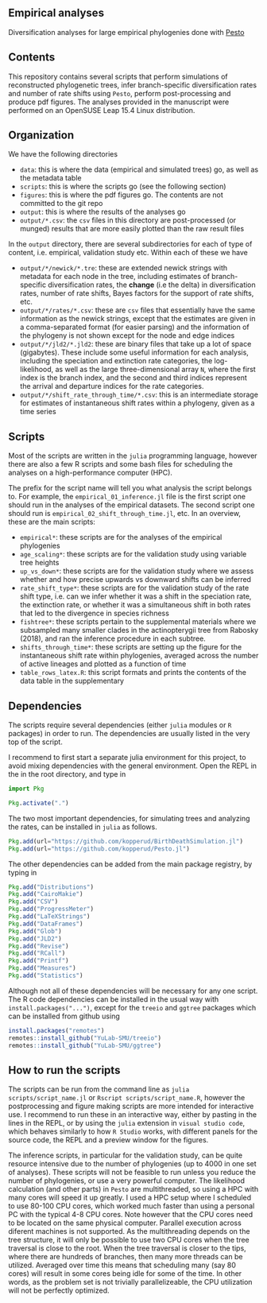 ## Empirical analyses

Diversification analyses for large empirical phylogenies done with [Pesto](https://github.com/kopperud/Pesto.jl)

## Contents

This repository contains several scripts that perform simulations of reconstructed phylogenetic trees, infer branch-specific diversification rates and number of rate shifts using `Pesto`, perform post-processing and produce pdf figures. The analyses provided in the manuscript were performed on an OpenSUSE Leap 15.4 Linux distribution.

## Organization 

We have the following directories

* `data`: this is where the data (empirical and simulated trees) go, as well as the metadata table
* `scripts`: this is where the scripts go (see the following section)
* `figures`: this is where the pdf figures go. The contents are not committed to the git repo
* `output`: this is where the results of the analyses go
* `output/*.csv`: the `csv` files in this directory are post-processed (or munged) results that are more easily plotted than the raw result files

In the `output` directory, there are several subdirectories for each of type of content, i.e. empirical, validation study etc. Within each of these we have
* `output/*/newick/*.tre`: these are extended newick strings with metadata for each node in the tree, including estimates of branch-specific diversification rates, the **change** (i.e the delta) in diversification rates, number of rate shifts, Bayes factors for the support of rate shifts, etc.
* `output/*/rates/*.csv`: these are `csv` files that essentially have the same information as the newick strings, except that the estimates are given in a comma-separated format (for easier parsing) and the information of the phylogeny is not shown except for the node and edge indices
* `output/*/jld2/*.jld2`: these are binary files that take up a lot of space (gigabytes). These include some useful information for each analysis, including the speciation and extinction rate categories, the log-likelihood, as well as the large three-dimensional array `N`, where the first index is the branch index, and the second and third indices represent the arrival and departure indices for the rate categories.
* `output/*/shift_rate_through_time/*.csv`: this is an intermediate storage for estimates of instantaneous shift rates within a phylogeny, given as a time series 

## Scripts

Most of the scripts are written in the `julia` programming language, however there are also a few R scripts and some bash files for scheduling the analyses on a high-performance computer (HPC).

The prefix for the script name will tell you what analysis the script belongs to. For example, the `empirical_01_inference.jl` file is the first script one should run in the analyses of the empirical datasets. The second script one should run is `empirical_02_shift_through_time.jl`, etc. In an overview, these are the main scripts:

* `empirical*`: these scripts are for the analyses of the empirical phylogenies
* `age_scaling*`: these scripts are for the validation study using variable tree heights
* `up_vs_down*`: these scripts are for the validation study where we assess whether and how precise upwards vs downward shifts can be inferred
* `rate_shift_type*`: these scripts are for the validation study of the rate shift type, i.e. can we infer whether it was a shift in the speciation rate, the extinction rate, or whether it was a simultaneous shift in both rates that led to the divergence in species richness
* `fishtree*`: these scripts pertain to the supplemental materials where we subsampled many smaller clades in the actinopterygii tree from Rabosky (2018), and ran the inference procedure in each subtree.
* `shifts_through_time*`: these scripts are setting up the figure for the instantaneous shift rate within phylogenies, averaged across the number of active lineages and plotted as a function of time
* `table_rows_latex.R`: this script formats and prints the contents of the data table in the supplementary 

## Dependencies

The scripts require several dependencies (either `julia` modules or `R` packages) in order to run. The dependencies are usually listed in the very top of the script. 

I recommend to first start a separate julia environment for this project, to avoid mixing dependencies with the general environment. Open the REPL in the in the root directory, and type in

```julia
import Pkg

Pkg.activate(".")
```

The two most important dependencies, for simulating trees and analyzing the rates, can be installed in `julia` as follows.

```julia
Pkg.add(url="https://github.com/kopperud/BirthDeathSimulation.jl")
Pkg.add(url="https://github.com/kopperud/Pesto.jl")
```

The other dependencies can be added from the main package registry, by typing in 
```julia
Pkg.add("Distributions")
Pkg.add("CairoMakie")
Pkg.add("CSV")
Pkg.add("ProgressMeter")
Pkg.add("LaTeXStrings")
Pkg.add("DataFrames")
Pkg.add("Glob")
Pkg.add("JLD2")
Pkg.add("Revise")
Pkg.add("RCall")
Pkg.add("Printf")
Pkg.add("Measures")
Pkg.add("Statistics")
```

Although not all of these dependencies will be necessary for any one script. The R code dependencies can be installed in the usual way with `install.packages("...")`, except for the `treeio` and `ggtree` packages which can be installed from github using 

```R
install.packages("remotes")
remotes::install_github("YuLab-SMU/treeio")
remotes::install_github("YuLab-SMU/ggtree")
```

## How to run the scripts

The scripts can be run from the command line as `julia scripts/script_name.jl` or `Rscript scripts/script_name.R`, however the postprocessing and figure making scripts are more intended for interactive use. I recommend to run these in an interactive way, either by pasting in the lines in the REPL, or by using the `julia` extension in `visual studio code`, which behaves similarly to how `R Studio` works, with different panels for the source code, the REPL and a preview window for the figures.

The inference scripts, in particular for the validation study, can be quite resource intensive due to the number of phylogenies (up to 4000 in one set of analyses). These scripts will not be feasible to run unless you reduce the number of phylogenies, or use a very powerful computer. The likelihood calculation (and other parts) in `Pesto` are multithreaded, so using a HPC with many cores will speed it up greatly. I used a HPC setup where I scheduled to use 80-100 CPU cores, which worked much faster than using a personal PC with the typical 4-8 CPU cores. Note however that the CPU cores need to be located on the same physical computer. Parallel execution across diferent machines is not supported. As the multithreading depends on the tree structure, it will only be possible to use two CPU cores when the tree traversal is close to the root. When the tree traversal is closer to the tips, where there are hundreds of branches, then many more threads can be utilized. Averaged over time this means that scheduling many (say 80 cores) will result in some cores being idle for some of the time. In other words, as the problem set is not trivially parallelizeable, the CPU utilization will not be perfectly optimized.


